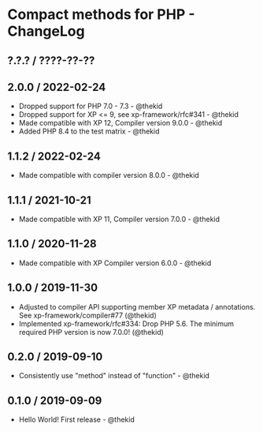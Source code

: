 Compact methods for PHP - ChangeLog
===================================

## ?.?.? / ????-??-??

## 2.0.0 / 2022-02-24

* Dropped support for PHP 7.0 - 7.3 - @thekid
* Dropped support for XP <= 9, see xp-framework/rfc#341 - @thekid
* Made compatible with XP 12, Compiler version 9.0.0 - @thekid
* Added PHP 8.4 to the test matrix - @thekid

## 1.1.2 / 2022-02-24

* Made compatible with compiler version 8.0.0 - @thekid

## 1.1.1 / 2021-10-21

* Made compatible with XP 11, Compiler version 7.0.0 - @thekid

## 1.1.0 / 2020-11-28

* Made compatible with XP Compiler version 6.0.0 - @thekid

## 1.0.0 / 2019-11-30

* Adjusted to compiler API supporting member XP metadata / annotations.
  See xp-framework/compiler#77
  (@thekid)
* Implemented xp-framework/rfc#334: Drop PHP 5.6. The minimum required
  PHP version is now 7.0.0!
  (@thekid)

## 0.2.0 / 2019-09-10

* Consistently use "method" instead of "function" - @thekid

## 0.1.0 / 2019-09-09

* Hello World! First release - @thekid